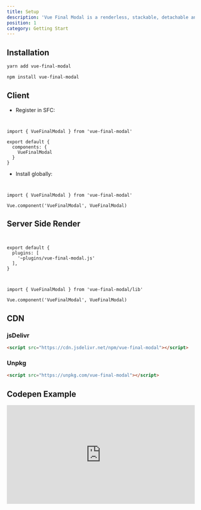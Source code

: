 ```yaml
---
title: Setup
description: 'Vue Final Modal is a renderless, stackable, detachable and lightweight modal component.'
position: 1
category: Getting Start
---
```


## Installation

<code-group>
  <code-block label="Yarn" active>

```bash
yarn add vue-final-modal
```

  </code-block>
  <code-block label="NPM">

```bash
npm install vue-final-modal
```

  </code-block>
</code-group>

## Client

- Register in SFC:

```js[vue]


import { VueFinalModal } from 'vue-final-modal'

export default {
  components: {
    VueFinalModal
  }
}
```

- Install globally:

```js[main.js]


import { VueFinalModal } from 'vue-final-modal'

Vue.component('VueFinalModal', VueFinalModal)
```

## Server Side Render

```js[nuxt.config.js]


export default {
  plugins: [
    '~plugins/vue-final-modal.js'
  ],
}
```

```js[vue-final-modal.js]


import { VueFinalModal } from 'vue-final-modal/lib'

Vue.component('VueFinalModal', VueFinalModal)
```

## CDN

### jsDelivr

```html
<script src="https://cdn.jsdelivr.net/npm/vue-final-modal"></script>
```

### Unpkg

```html
<script src="https://unpkg.com/vue-final-modal"></script>
```

## Codepen Example

<iframe height="265" style="width: 100%;" scrolling="no" title="Vue Final Modal" src="https://codepen.io/hunterliu1003/embed/PoZmbPm?height=265&theme-id=dark&default-tab=html,result" frameborder="no" loading="lazy" allowtransparency="true" allowfullscreen="true">
  See the Pen <a href='https://codepen.io/hunterliu1003/pen/PoZmbPm'>Vue Final Modal</a> by Hunter